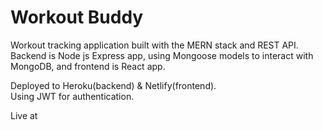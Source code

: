 # Workout Buddy
Workout tracking application built with the MERN stack and REST API.     
Backend is Node js Express app, using Mongoose models to interact with MongoDB, and frontend is React app.

Deployed to Heroku(backend) & Netlify(frontend).     
Using JWT for authentication. 

Live at 
